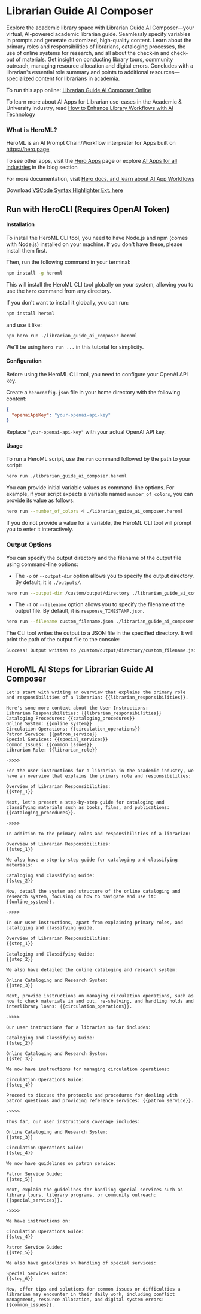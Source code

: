 # Librarian Guide AI Composer

Explore the academic library space with Librarian Guide AI Composer—your virtual, AI-powered academic librarian guide. Seamlessly specify variables in prompts and generate customized, high-quality content. Learn about the primary roles and responsibilities of librarians, cataloging processes, the use of online systems for research, and all about the check-in and check-out of materials. Get insight on conducting library tours, community outreach, managing resource allocation and digital errors. Concludes with a librarian's essential role summary and points to additional resources—specialized content for librarians in academia.

To run this app online: [Librarian Guide AI Composer Online](https://hero.page/app/librarian-guide-ai-composer-ai-powered-academic-librarian-guide/nait8Sm8zK0toooO2wVB)

To learn more about AI Apps for Librarian use-cases in the Academic & University industry, read [How to Enhance Library Workflows with AI Technology](https://hero.page/blog/academic-and-university/librarian/how-to-enhance-library-workflows-with-ai-technology/170706)

### What is HeroML?
HeroML is an AI Prompt Chain/Workflow interpreter for Apps built on https://hero.page 

To see other apps, visit the [Hero Apps](https://hero.page/apps) page or explore [AI Apps for all industries](https://hero.page/blog) in the blog section

For more documentation, visit [Hero docs, and learn about AI App Workflows](https://hero.page/tutorials/introduction-to-heroml)

Download [VSCode Syntax Highlighter Ext. here](https://marketplace.visualstudio.com/items?itemName=hero-page.heroml)

## Run with HeroCLI (Requires OpenAI Token)

#### Installation

To install the HeroML CLI tool, you need to have Node.js and npm (comes with Node.js) installed on your machine. If you don't have these, please install them first. 

Then, run the following command in your terminal:

```bash
npm install -g heroml
```

This will install the HeroML CLI tool globally on your system, allowing you to use the `hero` command from any directory.

If you don't want to install it globally, you can run:

```bash
npm install heroml
```

and use it like:

```bash
npx hero run ./librarian_guide_ai_composer.heroml
```

We'll be using `hero run ...` in this tutorial for simplicity.

#### Configuration

Before using the HeroML CLI tool, you need to configure your OpenAI API key. 

Create a `heroconfig.json` file in your home directory with the following content:

```json
{
  "openaiApiKey": "your-openai-api-key"
}
```

Replace `"your-openai-api-key"` with your actual OpenAI API key.

#### Usage

To run a HeroML script, use the `run` command followed by the path to your script:

```bash
hero run ./librarian_guide_ai_composer.heroml
```

You can provide initial variable values as command-line options. For example, if your script expects a variable named `number_of_colors`, you can provide its value as follows:

```bash
hero run --number_of_colors 4 ./librarian_guide_ai_composer.heroml
```

If you do not provide a value for a variable, the HeroML CLI tool will prompt you to enter it interactively.

### Output Options

You can specify the output directory and the filename of the output file using command-line options:

- The `-o` or `--output-dir` option allows you to specify the output directory. By default, it is `./outputs/`.

```bash
hero run --output-dir /custom/output/directory ./librarian_guide_ai_composer.heroml
```

- The `-f` or `--filename` option allows you to specify the filename of the output file. By default, it is `response_TIMESTAMP.json`.

```bash
hero run --filename custom_filename.json ./librarian_guide_ai_composer.heroml
```

The CLI tool writes the output to a JSON file in the specified directory. It will print the path of the output file to the console:

```bash
Success! Output written to /custom/output/directory/custom_filename.json
```


## HeroML AI Steps for Librarian Guide AI Composer
```
Let's start with writing an overview that explains the primary role and responsibilities of a librarian: {{librarian_responsibilities}}.

Here's some more context about the User Instructions:
Librarian Responsibilities: {{librarian_responsibilities}}
Cataloging Procedures: {{cataloging_procedures}}
Online System: {{online_system}}
Circulation Operations: {{circulation_operations}}
Patron Service: {{patron_service}}
Special Services: {{special_services}}
Common Issues: {{common_issues}}
Librarian Role: {{librarian_role}}

->>>>

For the user instructions for a librarian in the academic industry, we have an overview that explains the primary role and responsibilities:

Overview of Librarian Responsibilities:
{{step_1}}

Next, let's present a step-by-step guide for cataloging and classifying materials such as books, films, and publications: {{cataloging_procedures}}.

->>>>

In addition to the primary roles and responsibilities of a librarian:

Overview of Librarian Responsibilities:
{{step_1}}

We also have a step-by-step guide for cataloging and classifying materials:

Cataloging and Classifying Guide:
{{step_2}}

Now, detail the system and structure of the online cataloging and research system, focusing on how to navigate and use it: {{online_system}}.

->>>>

In our user instructions, apart from explaining primary roles, and cataloging and classifying guide,

Overview of Librarian Responsibilities:
{{step_1}}

Cataloging and Classifying Guide:
{{step_2}}

We also have detailed the online cataloging and research system:

Online Cataloging and Research System:
{{step_3}}

Next, provide instructions on managing circulation operations, such as how to check materials in and out, re-shelving, and handling holds and interlibrary loans: {{circulation_operations}}.

->>>>

Our user instructions for a librarian so far includes:

Cataloging and Classifying Guide:
{{step_2}}

Online Cataloging and Research System:
{{step_3}}

We now have instructions for managing circulation operations:

Circulation Operations Guide:
{{step_4}}

Proceed to discuss the protocols and procedures for dealing with patron questions and providing reference services: {{patron_service}}.

->>>>

Thus far, our user instructions coverage includes:

Online Cataloging and Research System:
{{step_3}}

Circulation Operations Guide:
{{step_4}}

We now have guidelines on patron service:

Patron Service Guide:
{{step_5}}

Next, explain the guidelines for handling special services such as library tours, literary programs, or community outreach: {{special_services}}.

->>>>

We have instructions on:

Circulation Operations Guide:
{{step_4}}

Patron Service Guide:
{{step_5}}

We also have guidelines on handling of special services:

Special Services Guide:
{{step_6}}

Now, offer tips and solutions for common issues or difficulties a librarian may encounter in their daily work, including conflict management, resource allocation, and digital system errors: {{common_issues}}.


```

